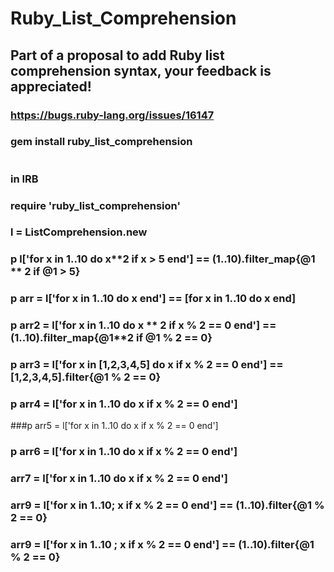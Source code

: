 # Ruby_List_Comprehension
## Part of a proposal to add Ruby list comprehension syntax, your feedback is appreciated!
### https://bugs.ruby-lang.org/issues/16147 
### gem install ruby_list_comprehension
# 
### in IRB 
### require 'ruby_list_comprehension'
### l = ListComprehension.new
### p l['for x in 1..10 do x**2 if x > 5 end'] == (1..10).filter_map{@1 ** 2 if @1 > 5} 
### p arr = l['for x in 1..10 do x end'] == [for x in 1..10 do x end] 
### p arr2 = l['for x in 1..10 do x ** 2 if x % 2 == 0 end'] == (1..10).filter_map{@1**2 if @1 % 2 == 0}
### p arr3 = l['for x in [1,2,3,4,5] do x if x % 2 == 0 end'] == [1,2,3,4,5].filter{@1 % 2 == 0}
### p arr4 = l['for x in 1..10 do x if x % 2 == 0 end']
###p arr5 = l['for x in 1..10 do x if x % 2 == 0 end']
### p arr6 = l['for x in 1..10 do x if x % 2 == 0 end']
### arr7 = l['for x in 1..10 do x if x % 2 == 0 end']
### arr9 = l['for x in 1..10; x if x % 2 == 0 end'] == (1..10).filter{@1 % 2 == 0}
### arr9 = l['for x in 1..10 ; x if x % 2 == 0 end'] == (1..10).filter{@1 % 2 == 0}
